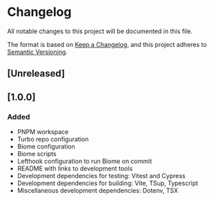 # Changelog

All notable changes to this project will be documented in this file.

The format is based on [Keep a Changelog](https://keepachangelog.com/en/1.1.0/),
and this project adheres to [Semantic Versioning](https://semver.org/spec/v2.0.0.html).

## [Unreleased]

## [1.0.0]

### Added

- PNPM workspace
- Turbo repo configuration
- Biome configuration
- Biome scripts
- Lefthook configuration to run Biome on commit
- README with links to development tools
- Development dependencies for testing: Vitest and Cypress
- Development dependencies for building: Vite, TSup, Typescript
- Miscellaneous development dependencies: Dotenv, TSX